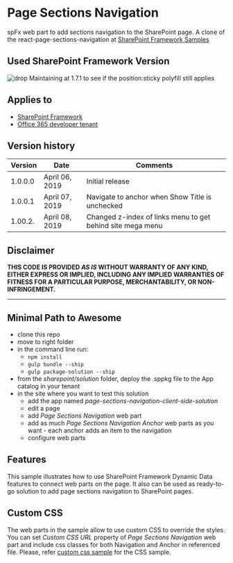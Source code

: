 # Page Sections Navigation

spFx web part to add sections navigation to the SharePoint page. A clone of the react-page-sections-navigation at [SharePoint Framework Samples](https://github.com/SharePoint/sp-dev-fx-webparts/tree/master/samples/react-page-sections-navigation)

## Used SharePoint Framework Version

![drop](https://img.shields.io/badge/drop-1.7.1-green.svg)
Maintaining at 1.7.1 to see if the position:sticky polyfill still applies

## Applies to

- [SharePoint Framework](http://dev.office.com/sharepoint/docs/spfx/sharepoint-framework-overview)
- [Office 365 developer tenant](http://dev.office.com/sharepoint/docs/spfx/set-up-your-developer-tenant)

## Version history

| Version | Date           | Comments                                                   |
| ------- | -------------- | ---------------------------------------------------------- |
| 1.0.0.0 | April 06, 2019 | Initial release                                            |
| 1.0.0.1 | April 07, 2019 | Navigate to anchor when Show Title is unchecked            |
| 1.00.2. | April 08, 2019 | Changed z-index of links menu to get behind site mega menu |

## Disclaimer

**THIS CODE IS PROVIDED _AS IS_ WITHOUT WARRANTY OF ANY KIND, EITHER EXPRESS OR IMPLIED, INCLUDING ANY IMPLIED WARRANTIES OF FITNESS FOR A PARTICULAR PURPOSE, MERCHANTABILITY, OR NON-INFRINGEMENT.**

---

## Minimal Path to Awesome

- clone this repo
- move to right folder
- in the command line run:
  - `npm install`
  - `gulp bundle --ship`
  - `gulp package-solution --ship`
- from the _sharepoint/solution_ folder, deploy the .sppkg file to the App catalog in your tenant
- in the site where you want to test this solution
  - add the app named _page-sections-navigation-client-side-solution_
  - edit a page
  - add _Page Sections Navigation_ web part
  - add as much _Page Sections Navigation Anchor_ web parts as you want - each anchor adds an item to the navigation
  - configure web parts

## Features

This sample illustrates how to use SharePoint Framework Dynamic Data features to connect web parts on the page.
It also can be used as ready-to-go solution to add page sections navigation to SharePoint pages.

## Custom CSS

The web parts in the sample allow to use custom CSS to override the styles. You can set _Custom CSS URL_ property of _Page Sections Navigation_ web part and include css classes for both Navigation and Anchor in referenced file.
Please, refer [custom css sample](./assets/psn-custom.css) for the CSS sample.
